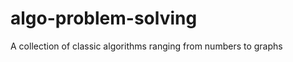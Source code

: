 algo-problem-solving
====================

A collection of classic algorithms ranging from numbers to graphs
